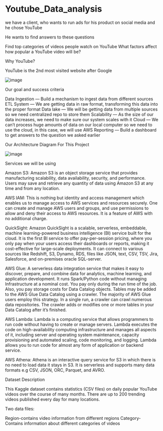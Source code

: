 # Youtube_Data_analysis

we have a client, who wants to run ads for his product on social media and he chose YouTube

He wants to find answers to these questions

Find top categories of videos people watch on YouTube
What factors affect how popular a YouTube video will be?

Why YouTube?

YouTube is the 2nd most visited website after Google

![image](https://github.com/Siddhantevre11/Youtube_Data_analysis/assets/114145391/ff415bb4-3af6-471b-8136-9323fd81aa75)


Our goal and success criteria

Data Ingestion — Build a mechanism to ingest data from different sources
ETL System — We are getting data in raw format, transforming this data into the proper format
Data lake — We will be getting data from multiple sources so we need centralized repo to store them
Scalability — As the size of our data increases, we need to make sure our system scales with it
Cloud — We can’t process huge amounts of data on our local computer so we need to use the cloud, in this case, we will use AWS
Reporting — Build a dashboard to get answers to the question we asked earlier

Our Architecture Diagram For This Project

![image](https://github.com/Siddhantevre11/Youtube_Data_analysis/assets/114145391/31e06eab-9d1c-438f-8285-070d126f4ebf)

Services we will be using

Amazon S3: Amazon S3 is an object storage service that provides manufacturing scalability, data availability, security, and performance. Users may save and retrieve any quantity of data using Amazon S3 at any time and from any location.


AWS IAM: This is nothing but identity and access management which enables us to manage access to AWS services and resources securely. One can create and manage AWS users and groups, and use permissions to allow and deny their access to AWS resources. It is a feature of AWS with no additional charge.


QuickSight: Amazon QuickSight is a scalable, serverless, embeddable, machine learning-powered business intelligence (BI) service built for the cloud. It is the first BI service to offer pay-per-session pricing, where you only pay when your users access their dashboards or reports, making it cost-effective for large-scale deployments. It can connect to various sources like Redshift, S3, Dynamo, RDS, files like JSON, text, CSV, TSV, Jira, Salesforce, and on-premises oracle SQL-server.


AWS Glue: A serverless data integration service that makes it easy to discover, prepare, and combine data for analytics, machine learning, and application development. It runs Spark/Python code without managing Infrastructure at a nominal cost. You pay only during the run time of the job. Also, you pay storage costs for Data Catalog objects. Tables may be added to the AWS Glue Data Catalog using a crawler. The majority of AWS Glue users employ this strategy. In a single run, a crawler can crawl numerous data repositories. The crawler adds or modifies one or more tables in your Data Catalog after it’s finished.


AWS Lambda: Lambda is a computing service that allows programmers to run code without having to create or manage servers. Lambda executes the code on high-availability computing infrastructure and manages all aspects of it, including server and operating system maintenance, capacity provisioning and automated scaling, code monitoring, and logging. Lambda allows you to run code for almost any form of application or backend service.


AWS Athena: Athena is an interactive query service for S3 in which there is no need to load data it stays in S3. It is serverless and supports many data formats e.g CSV, JSON, ORC, Parquet, and AVRO.


Dataset Description

This Kaggle dataset contains statistics (CSV files) on daily popular YouTube videos over the course of many months. There are up to 200 trending videos published every day for many locations.

Two data files:

Region-contains video information from different regions
Category-Contains information about different categories of videos
